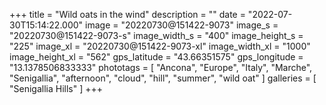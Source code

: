 +++
title = "Wild oats in the wind"
description = ""
date = "2022-07-30T15:14:22.000"
image = "20220730@151422-9073"
image_s = "20220730@151422-9073-s"
image_width_s = "400"
image_height_s = "225"
image_xl = "20220730@151422-9073-xl"
image_width_xl = "1000"
image_height_xl = "562"
gps_latitude = "43.66351575"
gps_longitude = "13.1378506833333"
phototags = [ "Ancona", "Europe", "Italy", "Marche", "Senigallia", "afternoon", "cloud", "hill", "summer", "wild oat" ]
galleries = [ "Senigallia Hills" ]
+++
